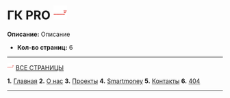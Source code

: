# ГК PRO ![Логотип-ГК PRO](favicon/favicon-32x32.png)

**Описание:** Описание

- **Кол-во страниц:** 6

---

![Логотип-ГК PRO](favicon/favicon-16x16.png) [ВСЕ СТРАНИЦЫ](https://ioa2nvva2ri0r.github.io/GK-PRO/)

**1.** [Главная](https://ioa2nvva2ri0r.github.io/GK-PRO/main.html)
**2.** [О нас](https://ioa2nvva2ri0r.github.io/GK-PRO/about.html)
**3.** [Проекты](https://ioa2nvva2ri0r.github.io/GK-PRO/projects.html)
**4.** [Smartmoney](https://ioa2nvva2ri0r.github.io/GK-PRO/smartmoney.html)
**5.** [Контакты](https://ioa2nvva2ri0r.github.io/GK-PRO/contacts.html)
**6.** [404](https://ioa2nvva2ri0r.github.io/GK-PRO/404.html)


---
